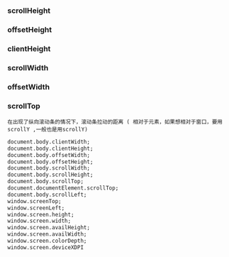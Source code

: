 ### scrollHeight
### offsetHeight
### clientHeight
### scrollWidth
### offsetWidth

### scrollTop
    在出现了纵向滚动条的情况下，滚动条拉动的距离 ( 相对于元素，如果想相对于窗口，要用scrollY ,一般也是用scrollY)
```html
document.body.clientWidth;
document.body.clientHeight;
document.body.offsetWidth;
document.body.offsetHeight;
document.body.scrollWidth;
document.body.scrollHeight;
document.body.scrollTop;
document.documentElement.scrollTop;
document.body.scrollLeft;
window.screenTop;
window.screenLeft;
window.screen.height;
window.screen.width;
window.screen.availHeight;
window.screen.availWidth;
window.screen.colorDepth;
window.screen.deviceXDPI
```
